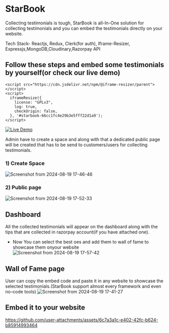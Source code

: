 # StarBook

Collecting testimonials is tough, StarBook is all-In-One solution for collecting testimonials and you can embed the testimonials directly on your website.

Tech Stack- Reactjs, Redux, Clerk(for auth), Iframe-Resizer, Expressjs,MongoDB,Cloudinary,Razorpay API

## Follow these steps and embed some testimonials by yourself(or check our live demo)

```<iframe id="starbook-66cc1fc4e29b3e5fff22d1a9" src="https://starbook2762.vercel.app/embed/66d06d140005066118db08df?dark=false" frameborder="0" scrolling="no" width="100%"></iframe>
<script src="https://cdn.jsdelivr.net/npm/@iframe-resizer/parent"></script>
<script>
  iframeResize({
    license: "GPLv3",
    log: true,
    checkOrigin: false,
  }, '#starbook-66cc1fc4e29b3e5fff22d1a9');
</script>
```

<a href="https://codepen.io/Wasif-Kareem/pen/OJeExjy?editors=1000"
rel="noopener noreferrer"
target="_blank">
<img src="https://img.shields.io/badge/Live-Demo-brightgreen?style=for-the-badge&logo=appveyor" alt="Live Demo">
</a>

Admin have to create a space and along with that a dedicated public page will be created that has to be send to customers/users for collecting testimonials.

### 1) Create Space

![Screenshot from 2024-08-19 17-46-46](https://github.com/user-attachments/assets/c2533fd1-9bbf-4233-8f39-74793ef7616e)

### 2) Public page

![Screenshot from 2024-08-19 17-52-33](https://github.com/user-attachments/assets/0bf4e7c5-6129-4fa1-a6d1-7d4eee02d8ce)

## Dashboard

All the collected testimonials will appear on the dashboard along with the tips that are collected in razorpay account(if you have attached one).

- Now You can select the best oes and add them to wall of fame to showcase them onyour website
  ![Screenshot from 2024-08-19 17-57-42](https://github.com/user-attachments/assets/358fca08-a704-4608-9f7b-30ba8e1c7b76)

## Wall of Fame page

User can copy the embed code and paste it in any website to showcase the selected testimonials.(StarBook support almost every framework and even no-code tools)
![Screenshot from 2024-08-19 17-41-27](https://github.com/user-attachments/assets/ca56ec6b-6080-4a2b-a62c-0b376f41f16d)

## Embed it to your website

https://github.com/user-attachments/assets/6c7a3a1c-e402-42fc-b624-b85914993464
